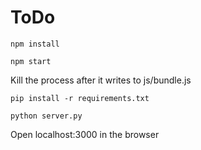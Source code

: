 # ToDo
<code>npm install</code>

<code>npm start</code>

Kill the process after it writes to js/bundle.js

<code>pip install -r requirements.txt</code>

<code>python server.py</code>

Open localhost:3000 in the browser
